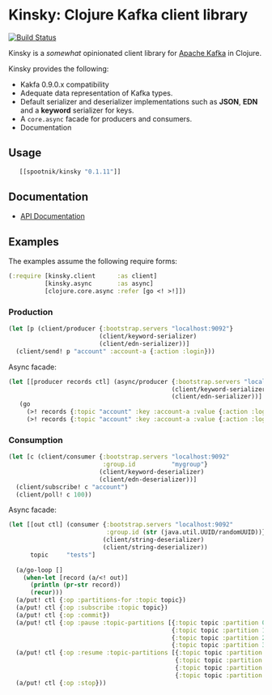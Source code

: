 Kinsky: Clojure Kafka client library
====================================

[![Build Status](https://secure.travis-ci.org/pyr/kinsky.png)](http://travis-ci.org/pyr/kinsky)

Kinsky is a *somewhat* opinionated client library
for [Apache Kafka](http://kakfa.apache.org) in Clojure.

Kinsky provides the following:

- Kakfa 0.9.0.x compatibility
- Adequate data representation of Kafka types.
- Default serializer and deserializer implementations such as
  **JSON**, **EDN** and a **keyword** serializer for keys.
- A `core.async` facade for producers and consumers.
- Documentation

## Usage

```clojure
   [[spootnik/kinsky "0.1.11"]]
```

## Documentation

* [API Documentation](http://pyr.github.io/kinsky)

## Examples

The examples assume the following require forms:

```clojure
(:require [kinsky.client      :as client]
          [kinsky.async       :as async]
          [clojure.core.async :refer [go <! >!]])
```

### Production

```clojure
(let [p (client/producer {:bootstrap.servers "localhost:9092"}
                         (client/keyword-serializer)
                         (client/edn-serializer))]
  (client/send! p "account" :account-a {:action :login}))

```

Async facade:

```clojure
(let [[producer records ctl] (async/producer {:bootstrap.servers "localhost:9092"}
                                             (client/keyword-serializer)
                                             (client/edn-serializer))]
   (go
     (>! records {:topic "account" :key :account-a :value {:action :login}})
     (>! records {:topic "account" :key :account-a :value {:action :logout}})))
```

### Consumption

```clojure
(let [c (client/consumer {:bootstrap.servers "localhost:9092"
                          :group.id          "mygroup"}
                         (client/keyword-deserializer)
                         (client/edn-deserializer))]
  (client/subscribe! c "account")
  (client/poll! c 100))

```

Async facade:

```clojure
(let [[out ctl] (consumer {:bootstrap.servers "localhost:9092"
                           :group.id (str (java.util.UUID/randomUUID))}
                          (client/string-deserializer)
                          (client/string-deserializer))
      topic     "tests"]
						  
  (a/go-loop []
    (when-let [record (a/<! out)]
      (println (pr-str record))
      (recur)))
  (a/put! ctl {:op :partitions-for :topic topic})
  (a/put! ctl {:op :subscribe :topic topic})
  (a/put! ctl {:op :commit})
  (a/put! ctl {:op :pause :topic-partitions [{:topic topic :partition 0}
                                             {:topic topic :partition 1}
                                             {:topic topic :partition 2}
                                             {:topic topic :partition 3}]})
  (a/put! ctl {:op :resume :topic-partitions [{:topic topic :partition 0}
                                              {:topic topic :partition 1}
                                              {:topic topic :partition 2}
                                              {:topic topic :partition 3}]})
  (a/put! ctl {:op :stop}))
```
